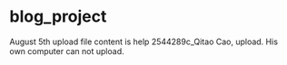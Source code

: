 # blog_project
August 5th upload file content is help 2544289c_Qitao Cao, upload. His own computer can not upload.
